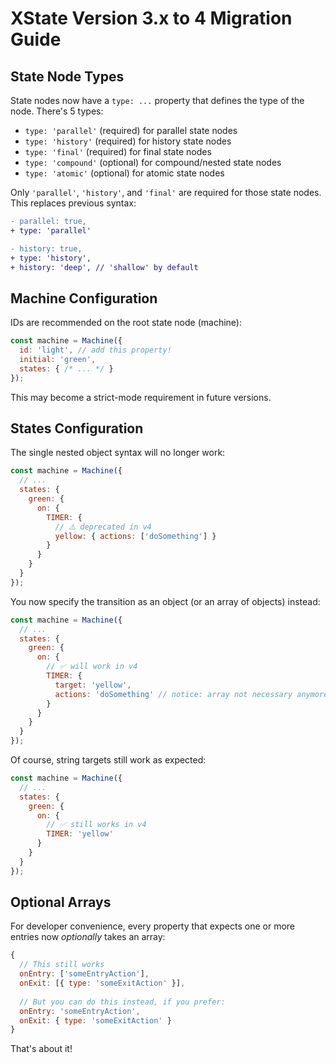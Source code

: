 # XState Version 3.x to 4 Migration Guide

## State Node Types

State nodes now have a `type: ...` property that defines the type of the node. There's 5 types:

- `type: 'parallel'` (required) for parallel state nodes
- `type: 'history'` (required) for history state nodes
- `type: 'final'` (required) for final state nodes
- `type: 'compound'` (optional) for compound/nested state nodes
- `type: 'atomic'` (optional) for atomic state nodes

Only `'parallel'`, `'history'`, and `'final'` are required for those state nodes. This replaces previous syntax:

```diff
- parallel: true,
+ type: 'parallel'

- history: true,
+ type: 'history',
+ history: 'deep', // 'shallow' by default
```

## Machine Configuration

IDs are recommended on the root state node (machine):

```js
const machine = Machine({
  id: 'light', // add this property!
  initial: 'green',
  states: { /* ... */ }
});
```

This may become a strict-mode requirement in future versions.

## States Configuration

The single nested object syntax will no longer work:

```js
const machine = Machine({
  // ...
  states: {
    green: {
      on: {
        TIMER: {
          // ⚠️ deprecated in v4
          yellow: { actions: ['doSomething'] }
        }
      }
    }
  }
});
```

You now specify the transition as an object (or an array of objects) instead:

```js
const machine = Machine({
  // ...
  states: {
    green: {
      on: {
        // ✅ will work in v4
        TIMER: {
          target: 'yellow',
          actions: 'doSomething' // notice: array not necessary anymore!
        }
      }
    }
  }
});
```

Of course, string targets still work as expected:

```js
const machine = Machine({
  // ...
  states: {
    green: {
      on: {
        // ✅ still works in v4
        TIMER: 'yellow'
      }
    }
  }
});
```

## Optional Arrays

For developer convenience, every property that expects one or more entries now _optionally_ takes an array:

```js
{
  // This still works
  onEntry: ['someEntryAction'],
  onExit: [{ type: 'someExitAction' }],
  
  // But you can do this instead, if you prefer:
  onEntry: 'someEntryAction',
  onExit: { type: 'someExitAction' }
}
```

That's about it!
